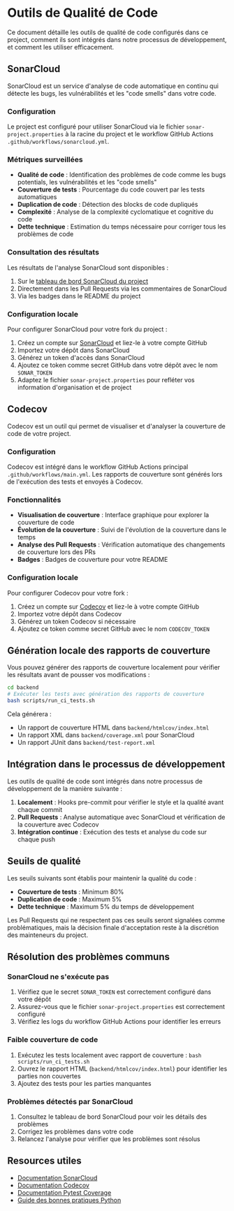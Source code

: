 # Outils de Qualité de Code

Ce document détaille les outils de qualité de code configurés dans ce project, comment ils sont intégrés dans notre processus de développement, et comment les utiliser efficacement.

## SonarCloud

SonarCloud est un service d'analyse de code automatique en continu qui détecte les bugs, les vulnérabilités et les "code smells" dans votre code.

### Configuration

Le project est configuré pour utiliser SonarCloud via le fichier `sonar-project.properties` à la racine du project et le workflow GitHub Actions `.github/workflows/sonarcloud.yml`.

### Métriques surveillées

- **Qualité de code** : Identification des problèmes de code comme les bugs potentials, les vulnérabilités et les "code smells"
- **Couverture de tests** : Pourcentage du code couvert par les tests automatiques
- **Duplication de code** : Détection des blocks de code dupliqués
- **Complexité** : Analyse de la complexité cyclomatique et cognitive du code
- **Dette technique** : Estimation du temps nécessaire pour corriger tous les problèmes de code

### Consultation des résultats

Les résultats de l'analyse SonarCloud sont disponibles :

1. Sur le [tableau de bord SonarCloud du project](https://sonarcloud.io/project/overview?id=acout_fastapi_supabase_template)
2. Directement dans les Pull Requests via les commentaires de SonarCloud
3. Via les badges dans le README du project

### Configuration locale

Pour configurer SonarCloud pour votre fork du project :

1. Créez un compte sur [SonarCloud](https://sonarcloud.io/) et liez-le à votre compte GitHub
2. Importez votre dépôt dans SonarCloud
3. Générez un token d'accès dans SonarCloud
4. Ajoutez ce token comme secret GitHub dans votre dépôt avec le nom `SONAR_TOKEN`
5. Adaptez le fichier `sonar-project.properties` pour refléter vos information d'organisation et de project

## Codecov

Codecov est un outil qui permet de visualiser et d'analyser la couverture de code de votre project.

### Configuration

Codecov est intégré dans le workflow GitHub Actions principal `.github/workflows/main.yml`. Les rapports de couverture sont générés lors de l'exécution des tests et envoyés à Codecov.

### Fonctionnalités

- **Visualisation de couverture** : Interface graphique pour explorer la couverture de code
- **Évolution de la couverture** : Suivi de l'évolution de la couverture dans le temps
- **Analyse des Pull Requests** : Vérification automatique des changements de couverture lors des PRs
- **Badges** : Badges de couverture pour votre README

### Configuration locale

Pour configurer Codecov pour votre fork :

1. Créez un compte sur [Codecov](https://codecov.io/) et liez-le à votre compte GitHub
2. Importez votre dépôt dans Codecov
3. Générez un token Codecov si nécessaire
4. Ajoutez ce token comme secret GitHub avec le nom `CODECOV_TOKEN`

## Génération locale des rapports de couverture

Vous pouvez générer des rapports de couverture localement pour vérifier les résultats avant de pousser vos modifications :

```bash
cd backend
# Exécuter les tests avec génération des rapports de couverture
bash scripts/run_ci_tests.sh
```

Cela générera :
- Un rapport de couverture HTML dans `backend/htmlcov/index.html`
- Un rapport XML dans `backend/coverage.xml` pour SonarCloud
- Un rapport JUnit dans `backend/test-report.xml`

## Intégration dans le processus de développement

Les outils de qualité de code sont intégrés dans notre processus de développement de la manière suivante :

1. **Localement** : Hooks pre-commit pour vérifier le style et la qualité avant chaque commit
2. **Pull Requests** : Analyse automatique avec SonarCloud et vérification de la couverture avec Codecov
3. **Intégration continue** : Exécution des tests et analyse du code sur chaque push

## Seuils de qualité

Les seuils suivants sont établis pour maintenir la qualité du code :

- **Couverture de tests** : Minimum 80%
- **Duplication de code** : Maximum 5%
- **Dette technique** : Maximum 5% du temps de développement

Les Pull Requests qui ne respectent pas ces seuils seront signalées comme problématiques, mais la décision finale d'acceptation reste à la discrétion des mainteneurs du project.

## Résolution des problèmes communs

### SonarCloud ne s'exécute pas

1. Vérifiez que le secret `SONAR_TOKEN` est correctement configuré dans votre dépôt
2. Assurez-vous que le fichier `sonar-project.properties` est correctement configuré
3. Vérifiez les logs du workflow GitHub Actions pour identifier les erreurs

### Faible couverture de code

1. Exécutez les tests localement avec rapport de couverture : `bash scripts/run_ci_tests.sh`
2. Ouvrez le rapport HTML (`backend/htmlcov/index.html`) pour identifier les parties non couvertes
3. Ajoutez des tests pour les parties manquantes

### Problèmes détectés par SonarCloud

1. Consultez le tableau de bord SonarCloud pour voir les détails des problèmes
2. Corrigez les problèmes dans votre code
3. Relancez l'analyse pour vérifier que les problèmes sont résolus

## Resources utiles

- [Documentation SonarCloud](https://docs.sonarcloud.io/)
- [Documentation Codecov](https://docs.codecov.io/)
- [Documentation Pytest Coverage](https://pytest-cov.readthedocs.io/en/latest/)
- [Guide des bonnes pratiques Python](https://docs.python-guide.org/)
